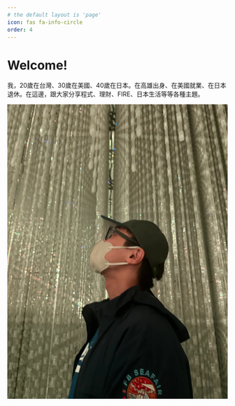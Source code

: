 ```yaml
---
# the default layout is 'page'
icon: fas fa-info-circle
order: 4
---
```


# Welcome!

我，20歲在台灣、30歲在美國、40歲在日本。在高雄出身、在美國就業、在日本退休。在這邊，跟大家分享程式、理財、FIRE、日本生活等等各種主題。

![Profile Image](/assets/img/about/me.webp)

